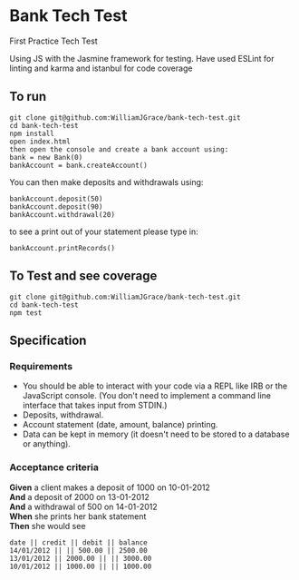# Bank Tech Test
First Practice Tech Test

Using JS with the Jasmine framework for testing.
Have used ESLint for linting and karma and istanbul for code coverage

## To run
```
git clone git@github.com:WilliamJGrace/bank-tech-test.git
cd bank-tech-test
npm install
open index.html
then open the console and create a bank account using:
bank = new Bank(0)
bankAccount = bank.createAccount()
```
You can then make deposits and withdrawals using:
```
bankAccount.deposit(50)
bankAccount.deposit(90)
bankAccount.withdrawal(20)
```
to see a print out of your statement please type in:
```
bankAccount.printRecords()

```

## To Test and see coverage
```
git clone git@github.com:WilliamJGrace/bank-tech-test.git
cd bank-tech-test
npm test

```




## Specification

### Requirements

* You should be able to interact with your code via a REPL like IRB or the JavaScript console.  (You don't need to implement a command line interface that takes input from STDIN.)
* Deposits, withdrawal.
* Account statement (date, amount, balance) printing.
* Data can be kept in memory (it doesn't need to be stored to a database or anything).

### Acceptance criteria

**Given** a client makes a deposit of 1000 on 10-01-2012  
**And** a deposit of 2000 on 13-01-2012  
**And** a withdrawal of 500 on 14-01-2012  
**When** she prints her bank statement  
**Then** she would see

```
date || credit || debit || balance
14/01/2012 || || 500.00 || 2500.00
13/01/2012 || 2000.00 || || 3000.00
10/01/2012 || 1000.00 || || 1000.00
```
